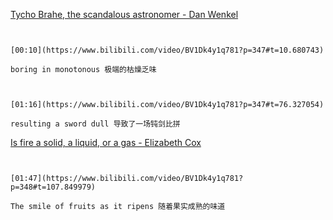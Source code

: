 [Tycho Brahe, the scandalous astronomer - Dan Wenkel](https://www.bilibili.com/video/BV1Dk4y1q781?p=347)


```ad-note


[00:10](https://www.bilibili.com/video/BV1Dk4y1q781?p=347#t=10.680743)

boring in monotonous 极端的枯燥乏味

```


```ad-note


[01:16](https://www.bilibili.com/video/BV1Dk4y1q781?p=347#t=76.327054)

resulting a sword dull 导致了一场钝剑比拼

```

[Is fire a solid, a liquid, or a gas - Elizabeth Cox](https://www.bilibili.com/video/BV1Dk4y1q781?p=348)


```ad-note


[01:47](https://www.bilibili.com/video/BV1Dk4y1q781?p=348#t=107.849979)

The smile of fruits as it ripens 随着果实成熟的味道

```